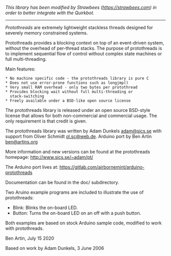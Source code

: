 *This library has been modified by Strawbees (https://strawbees.com) in order to
better integrate with the Quirkbot.*

--------------------------------------------------------------------------------
*Protothreads* are extremely lightweight stackless threads designed for
severely memory constrained systems.

Protothreads provides a blocking context on top of an event-driven
system, without the overhead of per-thread stacks. The purpose of
protothreads is to implement sequential flow of control without
complex state machines or full multi-threading.

Main features:

    * No machine specific code - the protothreads library is pure C
    * Does not use error-prone functions such as longjmp()
    * Very small RAM overhead - only two bytes per protothread
    * Provides blocking wait without full multi-threading or
      stack-switching
    * Freely available under a BSD-like open source license    

The protothreads library is released under an open source BSD-style
license that allows for both non-commercial and commercial usage. The
only requirement is that credit is given.

The protothreads library was written by Adam Dunkels <adam@sics.se>
with support from Oliver Schmidt <ol.sc@web.de>. Arduino port by
Ben Artin <ben@artins.org>

More information and new versions can be found at the protothreads
homepage: http://www.sics.se/~adam/pt/

The Arduino port lives at: https://gitlab.com/airbornemint/arduino-protothreads

Documentation can be found in the doc/ subdirectory.

Two Aruino example programs are included to illustrate the use of protothreads:

 * Blink: Blinks the on-board LED.
 * Button: Turns the on-board LED on an off with a push button.

Both examples are based on stock Arduino sample code, modified to work with
protothreads.

Ben Artin, July 15 2020

Based on work by Adam Dunkels, 3 June 2006
